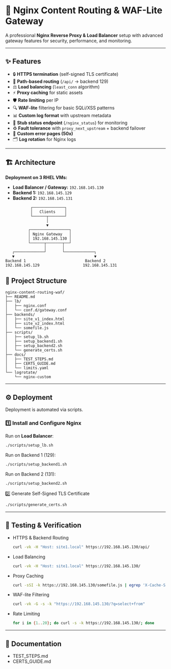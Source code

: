 # 🚀 Nginx Content Routing & WAF-Lite Gateway

A professional **Nginx Reverse Proxy & Load Balancer** setup with advanced gateway features for security, performance, and monitoring.

---

## ✨ Features
- 🔒 **HTTPS termination** (self-signed TLS certificate)  
- 🔀 **Path-based routing** (`/api/` → backend 129)  
- ⚖️ **Load balancing** (`least_conn` algorithm)  
- ⚡ **Proxy caching** for static assets  
- 🛡️ **Rate limiting** per IP  
- 🔍 **WAF-lite** filtering for basic SQLi/XSS patterns  
- 📊 **Custom log format** with upstream metadata  
- 📡 **Stub status endpoint** (`/nginx_status`) for monitoring  
- ♻️ **Fault tolerance** with `proxy_next_upstream` + backend failover  
- 🎨 **Custom error pages (50x)**  
- 🗂️ **Log rotation** for Nginx logs  

---

## 🏗️ Architecture

**Deployment on 3 RHEL VMs:**
- **Load Balancer / Gateway:** `192.168.145.130`
- **Backend 1:** `192.168.145.129`
- **Backend 2:** `192.168.145.131`

```text
           ┌──────────────┐
           │   Clients    │
           └──────┬───────┘
                  │
                  ▼
          ┌─────────────────┐
          │ Nginx Gateway   │
          │ 192.168.145.130 │
          └──────┬───────┬──┘
                 │       │
   ┌─────────────┘       └─────────────┐
   ▼                                   ▼
Backend 1                          Backend 2
192.168.145.129                   192.168.145.131

```
## 📂 Project Structure


```text
nginx-content-routing-waf/
├── README.md
├── lb/
│   ├── nginx.conf
│   └── conf.d/gateway.conf
├── backends/
│   ├── site_v1_index.html
│   ├── site_v2_index.html
│   └── somefile.js
├── scripts/
│   ├── setup_lb.sh
│   ├── setup_backend1.sh
│   ├── setup_backend2.sh
│   └── generate_certs.sh
├── docs/
│   ├── TEST_STEPS.md
│   ├── CERTS_GUIDE.md
│   └── limits.yaml
└── logrotate/
    └── nginx-custom

```

---

## ⚙️ Deployment

Deployment is automated via scripts.

### 1️⃣ Install and Configure Nginx

Run on **Load Balancer**:
```bash
./scripts/setup_lb.sh
```
Run on Backend 1 (129):
```bash
./scripts/setup_backend1.sh
```
Run on Backend 2 (131):
```bash
./scripts/setup_backend2.sh
```
2️⃣ Generate Self-Signed TLS Certificate
```bash
./scripts/generate_certs.sh
```
---

## 🧪 Testing & Verification
  - HTTPS & Backend Routing
    ```bash
    curl -vk -H "Host: site1.local" https://192.168.145.130/api/
    ```
  - Load Balancing
    ```bash
    curl -vk -H "Host: site1.local" https://192.168.145.130/
    ```
  - Proxy Caching
    ```bash
    curl -sSI -k https://192.168.145.130/somefile.js | egrep 'X-Cache-Status|HTTP/'
    ```
  - WAF-lite Filtering
    ```bash
    curl -vk -G -s -k "https://192.168.145.130/?q=select+from"
    ```
  - Rate Limiting
    ```bash
    for i in {1..20}; do curl -s -k https://192.168.145.130/; done

---

## 📜 Documentation
  - TEST_STEPS.md
  - CERTS_GUIDE.md

  










